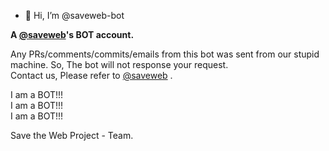 - 👋 Hi, I’m @saveweb-bot

**A [@saveweb](https://github.com/saveweb)'s BOT account.**

Any PRs/comments/commits/emails from this bot was sent from our stupid machine. So, The bot will not response your request.  
Contact us, Please refer to [@saveweb](https://github.com/saveweb) .

I am a BOT!!!  
I am a BOT!!!  
I am a BOT!!!  

Save the Web Project - Team.
